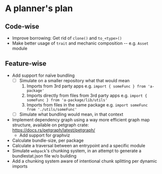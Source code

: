 # A planner's plan

## Code-wise

- Improve borrowing: Get rid of `clone()` and `to_<type>()`
- Make better usage of `trait` and mechanic composition -- e.g. `Asset` module

## Feature-wise

- Add support for naïve bundling
    - [ ] Simulate on a smaller repository what that would mean
        1. Imports from 3rd party apps e.g. `import { someFunc } from 'a-package'`
        2. Imports directly from files from 3rd party apps e.g. `import { someFunc } from 'a-package/lib/utils'`
        3. Imports from files in the same package e.g. `import someFunc from './utils/someFunc'`
    - [ ] Simulate what bundling would mean, in that context
- Implement dependency graph using a way more efficient graph map structure, available on petgraph crate: https://docs.rs/petgraph/latest/petgraph/
    - Add support for graphviz
- Calculate bundle-size, per package
- Calculate a traversal between an entrypoint and a specific module
- Simulate `webpack`'s chunking system, in an attempt to generate a bundlestat.json file w/o building
- Add a chunking system aware of intentional chunk splitting per dynamic imports